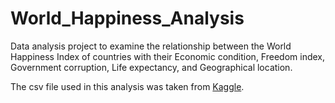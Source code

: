 # World_Happiness_Analysis
Data analysis project to examine the relationship between the World Happiness Index of countries with their Economic condition, Freedom index, Government corruption, Life expectancy, and Geographical location.

The csv file used in this analysis was taken from [Kaggle](https://www.kaggle.com/mathurinache/world-happiness-report).
